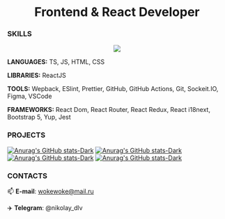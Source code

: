 <h1 align="center">Frontend & React Developer</h1> 

### SKILLS

<p align="center">
  <a href="https://skillicons.dev">
    <img src="https://skillicons.dev/icons?i=html,css,js,react,redux,ts,webpack,jest,bootstrap,git,github,figma,linux,vscode,vite,sketch" />
  </a>
</p>

**LANGUAGES:** TS, JS, HTML, CSS

**LIBRARIES:** ReactJS

**TOOLS:** Wepback, ESlint, Prettier, GitHub, GitHub Actions, Git, Sockeit.IO, Figma, VSCode

**FRAMEWORKS:** React Dom, React Router, React Redux, React i18next, Bootstrap 5, Yup, Jest

### PROJECTS

[![Anurag's GitHub stats-Dark](https://github-readme-stats.vercel.app/api/pin/?username=nikolaydlv&repo=frontend-project-12&theme)](https://github.com/nikolaydlv/frontend-project-12)
[![Anurag's GitHub stats-Dark](https://github-readme-stats.vercel.app/api/pin/?username=nikolaydlv&repo=frontend-project-11&theme)](https://github.com/nikolaydlv/frontend-project-11)
[![Anurag's GitHub stats-Dark](https://github-readme-stats.vercel.app/api/pin/?username=nikolaydlv&repo=frontend-project-44&theme)](https://github.com/nikolaydlv/frontend-project-44)
[![Anurag's GitHub stats-Dark](https://github-readme-stats.vercel.app/api/pin/?username=nikolaydlv&repo=frontend-project-46&theme)](https://github.com/nikolaydlv/frontend-project-46)

### CONTACTS

📫 **E-mail**: wokewoke@mail.ru

✈️ **Telegram**: @nikolay_dlv


